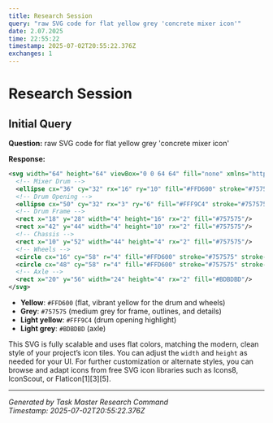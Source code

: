 ```yaml
---
title: Research Session
query: "raw SVG code for flat yellow grey 'concrete mixer icon'"
date: 2.07.2025
time: 22:55:22
timestamp: 2025-07-02T20:55:22.376Z
exchanges: 1
---
```


# Research Session

## Initial Query

**Question:** raw SVG code for flat yellow grey 'concrete mixer icon'

**Response:**

```svg
<svg width="64" height="64" viewBox="0 0 64 64" fill="none" xmlns="http://www.w3.org/2000/svg">
  <!-- Mixer Drum -->
  <ellipse cx="36" cy="32" rx="16" ry="10" fill="#FFD600" stroke="#757575" stroke-width="2"/>
  <!-- Drum Opening -->
  <ellipse cx="50" cy="32" rx="3" ry="6" fill="#FFF9C4" stroke="#757575" stroke-width="1"/>
  <!-- Drum Frame -->
  <rect x="18" y="28" width="4" height="16" rx="2" fill="#757575"/>
  <rect x="42" y="44" width="4" height="10" rx="2" fill="#757575"/>
  <!-- Chassis -->
  <rect x="10" y="52" width="44" height="4" rx="2" fill="#757575"/>
  <!-- Wheels -->
  <circle cx="16" cy="58" r="4" fill="#FFD600" stroke="#757575" stroke-width="2"/>
  <circle cx="48" cy="58" r="4" fill="#FFD600" stroke="#757575" stroke-width="2"/>
  <!-- Axle -->
  <rect x="20" y="56" width="24" height="4" rx="2" fill="#BDBDBD"/>
</svg>
```

- **Yellow**: `#FFD600` (flat, vibrant yellow for the drum and wheels)
- **Grey**: `#757575` (medium grey for frame, outlines, and details)
- **Light yellow**: `#FFF9C4` (drum opening highlight)
- **Light grey**: `#BDBDBD` (axle)

This SVG is fully scalable and uses flat colors, matching the modern, clean style of your project’s icon tiles. You can adjust the `width` and `height` as needed for your UI. For further customization or alternate styles, you can browse and adapt icons from free SVG icon libraries such as Icons8, IconScout, or Flaticon[1][3][5].


---

*Generated by Task Master Research Command*  
*Timestamp: 2025-07-02T20:55:22.376Z*
